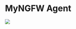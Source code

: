 
# MyNGFW Agent

![](https://github.com/user-attachments/assets/47e2fa9d-a642-4cae-a4e4-083fea1549d9)




